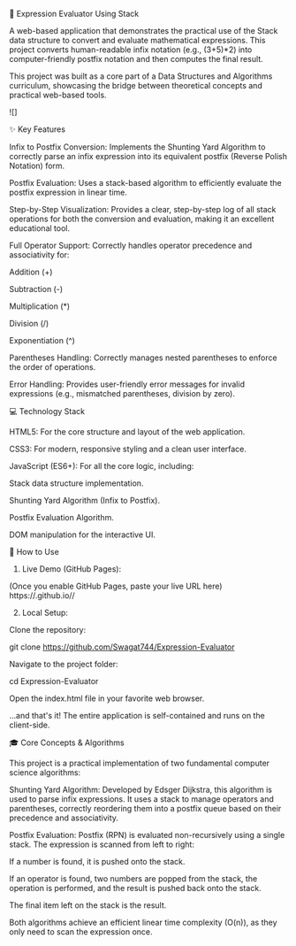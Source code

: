 🧮 Expression Evaluator Using Stack

A web-based application that demonstrates the practical use of the Stack data structure to convert and evaluate mathematical expressions. This project converts human-readable infix notation (e.g., (3+5)*2) into computer-friendly postfix notation and then computes the final result.

This project was built as a core part of a Data Structures and Algorithms curriculum, showcasing the bridge between theoretical concepts and practical web-based tools.

![]

✨ Key Features

Infix to Postfix Conversion: Implements the Shunting Yard Algorithm to correctly parse an infix expression into its equivalent postfix (Reverse Polish Notation) form.

Postfix Evaluation: Uses a stack-based algorithm to efficiently evaluate the postfix expression in linear time.

Step-by-Step Visualization: Provides a clear, step-by-step log of all stack operations for both the conversion and evaluation, making it an excellent educational tool.

Full Operator Support: Correctly handles operator precedence and associativity for:

Addition (+)

Subtraction (-)

Multiplication (*)

Division (/)

Exponentiation (^)

Parentheses Handling: Correctly manages nested parentheses to enforce the order of operations.

Error Handling: Provides user-friendly error messages for invalid expressions (e.g., mismatched parentheses, division by zero).

💻 Technology Stack

HTML5: For the core structure and layout of the web application.

CSS3: For modern, responsive styling and a clean user interface.

JavaScript (ES6+): For all the core logic, including:

Stack data structure implementation.

Shunting Yard Algorithm (Infix to Postfix).

Postfix Evaluation Algorithm.

DOM manipulation for the interactive UI.

🚀 How to Use

1. Live Demo (GitHub Pages):

(Once you enable GitHub Pages, paste your live URL here)
https://<YourUsername>.github.io/<YourRepositoryName>/

2. Local Setup:

Clone the repository:

git clone https://github.com/Swagat744/Expression-Evaluator


Navigate to the project folder:

cd Expression-Evaluator


Open the index.html file in your favorite web browser.

...and that's it! The entire application is self-contained and runs on the client-side.

🎓 Core Concepts & Algorithms

This project is a practical implementation of two fundamental computer science algorithms:

Shunting Yard Algorithm: Developed by Edsger Dijkstra, this algorithm is used to parse infix expressions. It uses a stack to manage operators and parentheses, correctly reordering them into a postfix queue based on their precedence and associativity.

Postfix Evaluation: Postfix (RPN) is evaluated non-recursively using a single stack. The expression is scanned from left to right:

If a number is found, it is pushed onto the stack.

If an operator is found, two numbers are popped from the stack, the operation is performed, and the result is pushed back onto the stack.

The final item left on the stack is the result.

Both algorithms achieve an efficient linear time complexity (O(n)), as they only need to scan the expression once.
